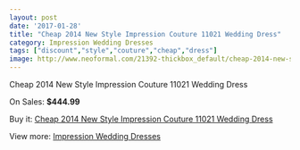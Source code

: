 ```yaml
---
layout: post
date: '2017-01-28'
title: "Cheap 2014 New Style Impression Couture 11021 Wedding Dress"
category: Impression Wedding Dresses
tags: ["discount","style","couture","cheap","dress"]
image: http://www.neoformal.com/21392-thickbox_default/cheap-2014-new-style-impression-couture-11021-wedding-dress.jpg
---
```

Cheap 2014 New Style Impression Couture 11021 Wedding Dress

On Sales: **$444.99**
<a href="https://www.neoformal.com/en/impression-wedding-dresses-2014/6939-cheap-2014-new-style-impression-couture-11021-wedding-dress.html"><amp-img layout="responsive" width="600" height="600" src="//www.neoformal.com/21392-thickbox_default/cheap-2014-new-style-impression-couture-11021-wedding-dress.jpg" alt="Cheap 2014 New Style Impression Couture 11021 Wedding Dress 0" /></a>
<a href="https://www.neoformal.com/en/impression-wedding-dresses-2014/6939-cheap-2014-new-style-impression-couture-11021-wedding-dress.html"><amp-img layout="responsive" width="600" height="600" src="//www.neoformal.com/21393-thickbox_default/cheap-2014-new-style-impression-couture-11021-wedding-dress.jpg" alt="Cheap 2014 New Style Impression Couture 11021 Wedding Dress 1" /></a>

Buy it: [Cheap 2014 New Style Impression Couture 11021 Wedding Dress](https://www.neoformal.com/en/impression-wedding-dresses-2014/6939-cheap-2014-new-style-impression-couture-11021-wedding-dress.html "Cheap 2014 New Style Impression Couture 11021 Wedding Dress")

View more: [Impression Wedding Dresses](https://www.neoformal.com/en/105-impression-wedding-dresses-2014 "Impression Wedding Dresses")